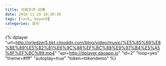 ```yaml
---
title: 光辉岁月-间奏
date: 2016-11-20 10:30:36
tags: [rock, beyond]
categories: 音乐
---
```


{% dplayer
    "url=http://orjedzer5.bkt.clouddn.com/blog/video/music/%E5%85%89%E8%BE%89%E5%B2%81%E6%9C%88%EF%BC%88%E9%97%B4%E5%A5%8F%EF%BC%89.mp4"
    "api=http://dplayer.daoapp.io"
    "id=2"
    "loop=yes"
    "theme=#fff"
    "autoplay=true"
    "token=tokendemo"
%}
